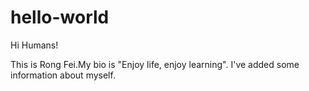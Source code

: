 # hello-world

Hi Humans!

This is Rong Fei.My bio is "Enjoy life, enjoy learning".
I've added some information about myself.
